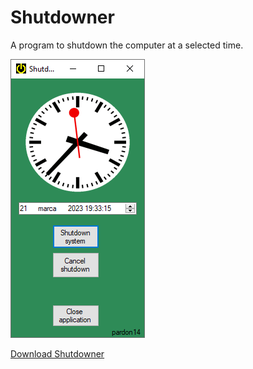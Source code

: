 # Shutdowner
A program to shutdown the computer at a selected time.

<p align="left"> <img src="images/screenshot.png" alt="screenshot" /> </p>

[Download Shutdowner](https://github.com/pardon14/Shutdowner/releases/download/release/Shutdowner.exe)
